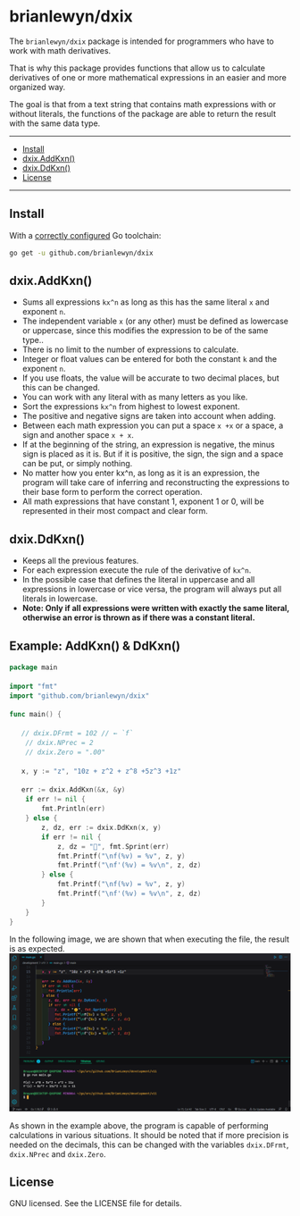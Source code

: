 # brianlewyn/dxix


The `brianlewyn/dxix` package is intended for programmers who have to work with math derivatives.

That is why this package provides functions that allow us to calculate derivatives of one or more mathematical expressions in an easier and more organized way.

The goal is that from a text string that contains math expressions with or without literals, the functions of the package are able to return the result with the same data type.


---

* [Install](#install)
* [dxix.AddKxn()](#dzaddkxn)
* [dxix.DdKxn()](#dzdykxn)
* [License](#license)

---



## Install

With a [correctly configured](https://golang.org/doc/install#testing) Go toolchain:

```sh
go get -u github.com/brianlewyn/dxix

```


## dxix.AddKxn()

* Sums all expressions `kx^n` as long as this has the same literal `x` and exponent `n`.
* The independent variable `x` (or any other) must be defined as lowercase or uppercase, since this modifies the expression to be of the same type..
* There is no limit to the number of expressions to calculate.
* Integer or float values can be entered for both the constant `k` and the exponent `n`.
* If you use floats, the value will be accurate to two decimal places, but this can be changed.
* You can work with any literal with as many letters as you like.
* Sort the expressions `kx^n` from highest to lowest exponent.
* The positive and negative signs are taken into account when adding.
* Between each math expression you can put a space `x +x` or a space, a sign and another space `x + x`.
* If at the beginning of the string, an expression is negative, the minus sign is placed as it is. But if it is positive, the sign, the sign and a space can be put, or simply nothing.
* No matter how you enter kx^n, as long as it is an expression, the program will take care of inferring and reconstructing the expressions to their base form to perform the correct operation.
* All math expressions that have constant 1, exponent 1 or 0, will be represented in their most compact and clear form.



## dxix.DdKxn()

* Keeps all the previous features.
* For each expression execute the rule of the derivative of `kx^n`.
* In the possible case that defines the literal in uppercase and all expressions in lowercase or vice versa, the program will always put all literals in lowercase. 
* **Note: Only if all expressions were written with exactly the same literal, otherwise an error is thrown as if there was a constant literal.**



## Example: AddKxn() & DdKxn()

```go
package main

import "fmt"
import "github.com/brianlewyn/dxix"

func main() {
   
   // dxix.DFrmt = 102 // ← `f`
	// dxix.NPrec = 2
	// dxix.Zero = ".00"

   x, y := "z", "10z + z^2 + z^8 +5z^3 +1z"

   err := dxix.AddKxn(&x, &y)
	if err != nil {
		fmt.Println(err)
	} else {
		z, dz, err := dxix.DdKxn(x, y)
		if err != nil {
			z, dz = "🤔", fmt.Sprint(err)
			fmt.Printf("\nf(%v) = %v", z, y)
			fmt.Printf("\nf'(%v) = %v\n", z, dz)
		} else {
			fmt.Printf("\nf(%v) = %v", z, y)
			fmt.Printf("\nf'(%v) = %v\n", z, dz)
		}
	}
}
```


In the following image, we are shown that when executing the file, the result is as expected.
![Screenshot](img/screenshot.png)


As shown in the example above, the program is capable of performing calculations in various situations. It should be noted that if more precision is needed on the decimals, this can be changed with the variables `dxix.DFrmt`, `dxix.NPrec` and `dxix.Zero`.



## License

GNU licensed. See the LICENSE file for details.
